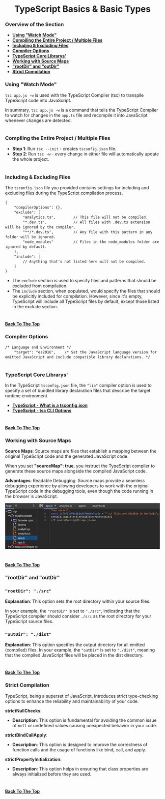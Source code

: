 <h1 align="center">TypeScript Basics & Basic Types</h1>

### Overview of the Section
* **[Using "Watch Mode"](#watch-mode)**
* **[Compiling the Entire Project / Multiple Files](#tsc-init)**
* **[Including & Excluding Files](#including-excluding-files)**
* **[Compiler Options](#compiler-options)**
* **[TypeScript Core Librarys'](#core-lib)**
* **[Working with Source Maps](#working-with-source-maps)**
* **["rootDir" and "outDir"](#root-dir)**
* **[Strict Compilation](#strict-compilation)**



### <a name="watch-mode">Using "Watch Mode"</a>

``tsc app.js -w`` is used with the TypeScript Compiler (tsc) to transpile TypeScript code into JavaScript. 

In summary, ``tsc app.js -w`` is a command that tells the TypeScript Compiler to watch for changes in the ``app.ts`` file and recompile it into JavaScript whenever changes are detected. 

#
### <a name="tsc-init">Compiling the Entire Project / Multiple Files </a>

- **Step 1**: Run ``tsc --init`` - creates ``tsconfig.json`` file.
- **Step 2**: Run ``tsc -w`` - every change in either file will automatically update the whole project.

#
### <a name="including-excluding-files">Including & Excluding Files</a>

 The ``tsconfig.json`` file you provided contains settings for including and excluding files during the TypeScript compilation process.

```
{
    "compilerOptions": {},
    "exclude": [
        "analytics.ts",        // This file will not be compiled.
        "*.dev.ts",            // All files with .dev.ts extension will be ignored by the compiler.
        "**/*.dev.ts",         // Any file with this pattern in any folder will be ignored.
        "node_modules"         // Files in the node_modules folder are ignored by default.
    ],
    "include": [
        // Anything that's not listed here will not be compiled.
    ]
}
```

- The ``exclude`` section is used to specify files and patterns that should be excluded from compilation.
- The ``include`` section, when populated, would specify the files that should be explicitly included for compilation. However, since it's empty, TypeScript will include all TypeScript files by default, except those listed in the exclude section.
#
**[Back To The Top](#Overview-of-the-Section)**

### Compiler Options
```
/* Language and Environment */
    "target": "es2016",    /* Set the JavaScript language version for emitted JavaScript and include compatible library declarations. */
```
#
### <a name="core-lib">TypeScript Core Librarys'</a>

In the TypeScript ``tsconfig.json`` file, the ``"lib"`` compiler option is used to specify a set of bundled library declaration files that describe the target runtime environment.

- **[TypeScript - What is a tsconfig.json](https://www.typescriptlang.org/docs/handbook/tsconfig-json.html)**
- **[TypeScript - tsc CLI Options](https://www.typescriptlang.org/docs/handbook/compiler-options.html)**

#
**[Back To The Top](#Overview-of-the-Section)**

### Working with Source Maps

**Source Maps**: 
Source maps are files that establish a mapping between the original TypeScript code and the generated JavaScript code. 

When you set **"sourceMap": true**, you instruct the TypeScript compiler to generate these source maps alongside the compiled JavaScript code.

**Advantages**: Readable Debugging: Source maps provide a seamless debugging experience by allowing developers to work with the original TypeScript code in the debugging tools, even though the code running in the browser is JavaScript.

![DevTools](https://github.com/tsokac2/-_-_TypeScript_CheatSheet/blob/main/src/01.JPG)

#
**[Back To The Top](#Overview-of-the-Section)**

### <a name="root-dir">"rootDir" and "outDir"</a>

### ``"rootDir": "./src"``
**Explanation**: This option sets the root directory within your source files. 

In your example, the ``"rootDir"`` is set to ``"./src"``, indicating that the TypeScript compiler should consider ``./src`` as the root directory for your TypeScript source files.

### ``"outDir": "./dist"``
**Explanation**: This option specifies the output directory for all emitted (compiled) files. In your example, the ``"outDir"`` is set to ``"./dist"``, meaning that the compiled JavaScript files will be placed in the dist directory.

#
**[Back To The Top](#Overview-of-the-Section)**

### Strict Compilation

TypeScript, being a superset of JavaScript, introduces strict type-checking options to enhance the reliability and maintainability of your code.

**strictNullChecks**:
- **Description**: This option is fundamental for avoiding the common issue of ``null`` or undefined values causing unexpected behavior in your code.

**strictBindCallApply**:
- **Description**: This option is designed to improve the correctness of function calls and the usage of functions like bind, call, and apply.

**strictPropertyInitialization**:
- **Description**: This option helps in ensuring that class properties are always initialized before they are used.

#
**[Back To The Top](#Overview-of-the-Section)**


